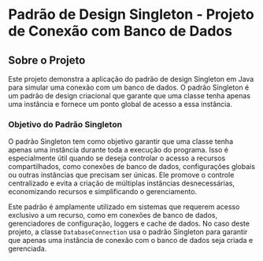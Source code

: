 # Padrão de Design Singleton - Projeto de Conexão com Banco de Dados

## Sobre o Projeto

Este projeto demonstra a aplicação do padrão de design Singleton em Java para simular uma conexão com um banco de dados. O padrão Singleton é um padrão de design criacional que garante que uma classe tenha apenas uma instância e fornece um ponto global de acesso a essa instância.

### Objetivo do Padrão Singleton

O padrão Singleton tem como objetivo garantir que uma classe tenha apenas uma instância durante toda a execução do programa. Isso é especialmente útil quando se deseja controlar o acesso a recursos compartilhados, como conexões de banco de dados, configurações globais ou outras instâncias que precisam ser únicas. Ele promove o controle centralizado e evita a criação de múltiplas instâncias desnecessárias, economizando recursos e simplificando o gerenciamento.

Este padrão é amplamente utilizado em sistemas que requerem acesso exclusivo a um recurso, como em conexões de banco de dados, gerenciadores de configuração, loggers e cache de dados. No caso deste projeto, a classe `DatabaseConnection` usa o padrão Singleton para garantir que apenas uma instância de conexão com o banco de dados seja criada e gerenciada.
